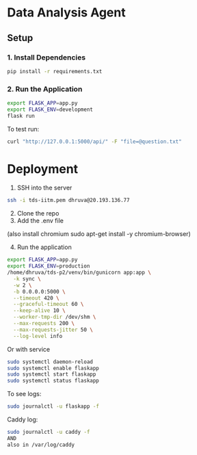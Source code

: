 # Data Analysis Agent

## Setup

### 1. Install Dependencies

```bash
pip install -r requirements.txt
```

### 2. Run the Application

```bash
export FLASK_APP=app.py
export FLASK_ENV=development
flask run
```

To test run:
```bash
curl "http://127.0.0.1:5000/api/" -F "file=@question.txt"
```


# Deployment
1. SSH into the server
```bash
ssh -i tds-iitm.pem dhruva@20.193.136.77
```
2. Clone the repo
3. Add the .env file

(also install chromium sudo apt-get install -y chromium-browser)

4. Run the application
```bash
export FLASK_APP=app.py
export FLASK_ENV=production
/home/dhruva/tds-p2/venv/bin/gunicorn app:app \
  -k sync \
  -w 2 \
  -b 0.0.0.0:5000 \
  --timeout 420 \
  --graceful-timeout 60 \
  --keep-alive 10 \
  --worker-tmp-dir /dev/shm \
  --max-requests 200 \
  --max-requests-jitter 50 \
  --log-level info
```

Or with service
```bash
sudo systemctl daemon-reload
sudo systemctl enable flaskapp
sudo systemctl start flaskapp
sudo systemctl status flaskapp
```

To see logs:
```bash
sudo journalctl -u flaskapp -f
```

Caddy log:
```bash
sudo journalctl -u caddy -f
AND
also in /var/log/caddy
```
